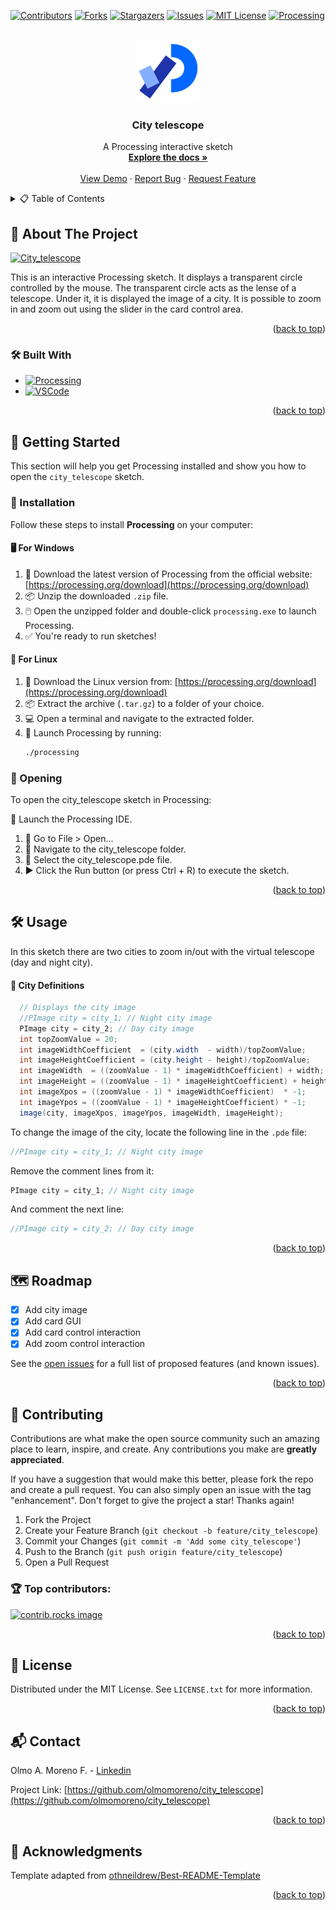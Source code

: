 <!-- Improved compatibility of back to top link: See: https://github.com/othneildrew/Best-README-Template/pull/73 -->
<a id="readme-top"></a>
<!--
*** Source:
*** https://github.com/othneildrew/Best-README-Template
-->



<!-- PROJECT SHIELDS -->
<!--
*** I'm using markdown "reference style" links for readability.
*** Reference links are enclosed in brackets [ ] instead of parentheses ( ).
*** See the bottom of this document for the declaration of the reference variables
*** for contributors-url, forks-url, etc. This is an optional, concise syntax you may use.
*** https://www.markdownguide.org/basic-syntax/#reference-style-links
-->
[![Contributors][contributors-shield]][contributors-url]
[![Forks][forks-shield]][forks-url]
[![Stargazers][stars-shield]][stars-url]
[![Issues][issues-shield]][issues-url]
[![MIT License][license-shield]][license-url]
[![Processing][processing_second-shield]][processing-url]



<!-- PROJECT LOGO -->
<br />
<div align="center">
  <a href="https://github.com/olmomoreno/city_telescope">
    <img src="data/images/processing_2021_logo.png" alt="Logo" width="100" height="100">
  </a>

  <h3 align="center">City telescope</h3>

  <p align="center">
    A Processing interactive sketch
    <br />
    <a href="https://github.com/olmomoreno/city_telescope"><strong>Explore the docs »</strong></a>
    <br />
    <br />
    <a href="https://github.com/olmomoreno/city_telescope">View Demo</a>
    &middot;
    <a href="https://github.com/olmomoreno/city_telescope/issues/new?labels=bug&template=bug-report---.md">Report Bug</a>
    &middot;
    <a href="https://github.com/olmomoreno/city_telescope/issues/new?labels=enhancement&template=feature-request---.md">Request Feature</a>
  </p>
</div>



<!-- TABLE OF CONTENTS -->
<details>
  <summary>📋 Table of Contents</summary>
  <ol>
    <li>
      <a href="#-about-the-project">About The Project</a>
      <ul>
        <li><a href="#%EF%B8%8F-built-with">Built With</a></li>
      </ul>
    </li>
    <li>
      <a href="#-getting-started">Getting Started</a>
      <ul>
        <li><a href="#-installation">Installation</a></li>
         <li><a href="#-opening">Opening</a></li>
      </ul>
    </li>
    <li><a href="#%EF%B8%8F-usage">Usage</a></li>
    <li><a href="#%EF%B8%8F-roadmap">Roadmap</a></li>
    <li><a href="#-contributing">Contributing</a></li>
    <li><a href="#-license">License</a></li>
    <li><a href="#-contact">Contact</a></li>
    <li><a href="#-acknowledgments">Acknowledgments</a></li>
  </ol>
</details>



<!-- ABOUT THE PROJECT -->
## 📖 About The Project

[![City_telescope][product-screenshot]](https://github.com/olmomoreno/city_telescope)

This is an interactive Processing sketch. It displays a transparent circle controlled by the mouse. The transparent circle acts as the lense of a telescope. Under it, it is displayed the image of a city. It is possible to zoom in and zoom out using the slider in the card control area.                          
<p align="right">(<a href="#readme-top">back to top</a>)</p>



### 🛠️ Built With

* [![Processing][processing-shield]][processing-url]
* [![VSCode][vscode-shield]][vscode-url]

<p align="right">(<a href="#readme-top">back to top</a>)</p>



<!-- GETTING STARTED -->
## 🚀 Getting Started

This section will help you get Processing installed and show you how to open the `city_telescope` sketch.

### 🧩 Installation

Follow these steps to install **Processing** on your computer:

#### 🖥️ For Windows
1. 🔽 Download the latest version of Processing from the official website: [https://processing.org/download](https://processing.org/download)
2. 📦 Unzip the downloaded `.zip` file.
3. 🖱️ Open the unzipped folder and double-click `processing.exe` to launch Processing.
4. ✅ You're ready to run sketches!

#### 🐧 For Linux
1. 🔽 Download the Linux version from: [https://processing.org/download](https://processing.org/download)
2. 📦 Extract the archive (`.tar.gz`) to a folder of your choice.
3. 💻 Open a terminal and navigate to the extracted folder.
4. 🏁 Launch Processing by running:
   ```bash
   ./processing

### 📂 Opening

To open the city_telescope sketch in Processing:

🧭 Launch the Processing IDE.

1. 📁 Go to File > Open...
2. 📂 Navigate to the city_telescope folder.
3. 📄 Select the city_telescope.pde file.
4. ▶️ Click the Run button (or press Ctrl + R) to execute the sketch.

<p align="right">(<a href="#readme-top">back to top</a>)</p>



<!-- USAGE EXAMPLES -->
## 🛠️ Usage

In this sketch there are two cities to zoom in/out with the virtual telescope (day and night city).

#### 🌆 City Definitions

```java
  // Displays the city image
  //PImage city = city_1; // Night city image
  PImage city = city_2; // Day city image
  int topZoomValue = 20;
  int imageWidthCoefficient  = (city.width  - width)/topZoomValue;
  int imageHeightCoefficient = (city.height - height)/topZoomValue;
  int imageWidth  = ((zoomValue - 1) * imageWidthCoefficient) + width;
  int imageHeight = ((zoomValue - 1) * imageHeightCoefficient) + height;
  int imageXpos = ((zoomValue - 1) * imageWidthCoefficient)  * -1;
  int imageYpos = ((zoomValue - 1) * imageHeightCoefficient) * -1;
  image(city, imageXpos, imageYpos, imageWidth, imageHeight);
```

To change the image of the city, locate the following line in the `.pde` file:
```java
//PImage city = city_1; // Night city image
```

Remove the comment lines from it:

```java
PImage city = city_1; // Night city image
```

And comment the next line:

```java
//PImage city = city_2; // Day city image
```

<p align="right">(<a href="#readme-top">back to top</a>)</p>



<!-- ROADMAP -->
## 🗺️ Roadmap

- [x] Add city image
- [x] Add card GUI
- [x] Add card control interaction
- [x] Add zoom control interaction

See the [open issues](https://github.com/olmomoreno/city_telescope/issues) for a full list of proposed features (and known issues).

<p align="right">(<a href="#readme-top">back to top</a>)</p>



<!-- CONTRIBUTING -->
## 🤝 Contributing

Contributions are what make the open source community such an amazing place to learn, inspire, and create. Any contributions you make are **greatly appreciated**.

If you have a suggestion that would make this better, please fork the repo and create a pull request. You can also simply open an issue with the tag "enhancement".
Don't forget to give the project a star! Thanks again!

1. Fork the Project
2. Create your Feature Branch (`git checkout -b feature/city_telescope`)
3. Commit your Changes (`git commit -m 'Add some city_telescope'`)
4. Push to the Branch (`git push origin feature/city_telescope`)
5. Open a Pull Request

### 🏆 Top contributors:

<a href="https://github.com/olmomoreno/city_telescope/graphs/contributors">
  <img src="https://contrib.rocks/image?repo=olmomoreno/city_telescope" alt="contrib.rocks image" />
</a>

<p align="right">(<a href="#readme-top">back to top</a>)</p>



<!-- LICENSE -->
## 📄 License

Distributed under the MIT License. See `LICENSE.txt` for more information.

<p align="right">(<a href="#readme-top">back to top</a>)</p>



<!-- CONTACT -->
## 📬 Contact

Olmo A. Moreno F. - [Linkedin](https://www.linkedin.com/in/olmo-alonso-moreno-franco/)

Project Link: [https://github.com/olmomoreno/city_telescope](https://github.com/olmomoreno/city_telescope)

<p align="right">(<a href="#readme-top">back to top</a>)</p>



<!-- ACKNOWLEDGMENTS -->
## 🎉 Acknowledgments

Template adapted from [othneildrew/Best-README-Template](https://github.com/othneildrew/Best-README-Template)

<p align="right">(<a href="#readme-top">back to top</a>)</p>



<!-- MARKDOWN LINKS & IMAGES -->
<!-- https://www.markdownguide.org/basic-syntax/#reference-style-links -->
[contributors-shield]: https://img.shields.io/github/contributors/olmomoreno/city_telescope.svg?style=for-the-badge
[contributors-url]: https://github.com/olmomoreno/city_telescope/graphs/contributors
[forks-shield]: https://img.shields.io/github/forks/olmomoreno/city_telescope.svg?style=for-the-badge
[forks-url]: https://github.com/olmomoreno/city_telescope/network/members
[stars-shield]: https://img.shields.io/github/stars/olmomoreno/city_telescope.svg?style=for-the-badge
[stars-url]: https://github.com/olmomoreno/city_telescope/stargazers
[issues-shield]: https://img.shields.io/github/issues/olmomoreno/city_telescope.svg?style=for-the-badge
[issues-url]: https://github.com/olmomoreno/city_telescope/issues
[license-shield]:  https://img.shields.io/badge/LICENSE-MIT_LICENSE-FFFFFF.svg?style=for-the-badge
[license-url]: https://github.com/olmomoreno/city_telescope/blob/main/LICENSE.txt
[linkedin-shield]: https://img.shields.io/badge/-LinkedIn-black.svg?style=for-the-badge&logo=linkedin&colorB=555
[linkedin-url]: https://linkedin.com/in/othneildrew
[product-screenshot]: data/images/square_bounces.gif
[processing-shield]: https://img.shields.io/badge/Designed_for-Processing-FFFFFF.svg?style=for-the-badge&logo=processingfoundation
[processing_second-shield]: https://img.shields.io/badge/Processing-006699.svg?style=for-the-badge&logo=processingfoundation
[processing-url]: https://processing.org/
[vscode-shield]: https://img.shields.io/badge/Coded_with-VSCode-FFFFFF.svg?style=for-the-badge
[vscode-url]: https://code.visualstudio.com/
